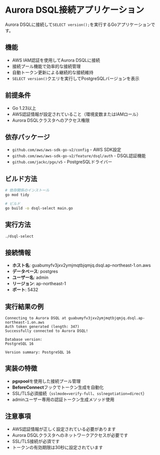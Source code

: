 # Aurora DSQL接続アプリケーション

Aurora DSQLに接続して`SELECT version();`を実行するGoアプリケーションです。

## 機能

- AWS IAM認証を使用してAurora DSQLに接続
- 接続プール機能で効率的な接続管理
- 自動トークン更新による継続的な接続維持
- `SELECT version()`クエリを実行してPostgreSQLバージョンを表示

## 前提条件

- Go 1.23以上
- AWS認証情報が設定されていること（環境変数またはIAMロール）
- Aurora DSQLクラスタへのアクセス権限

## 依存パッケージ

- `github.com/aws/aws-sdk-go-v2/config` - AWS SDK設定
- `github.com/aws/aws-sdk-go-v2/feature/dsql/auth` - DSQL認証機能
- `github.com/jackc/pgx/v5` - PostgreSQLドライバー

## ビルド方法

```bash
# 依存関係のインストール
go mod tidy

# ビルド
go build -o dsql-select main.go
```

## 実行方法

```bash
./dsql-select
```

## 接続情報

- **ホスト名**: guabumyfv3jxv2ymjmqtbjqmjq.dsql.ap-northeast-1.on.aws
- **データベース**: postgres
- **ユーザー名**: admin
- **リージョン**: ap-northeast-1
- **ポート**: 5432

## 実行結果の例

```
Connecting to Aurora DSQL at guabumyfv3jxv2ymjmqtbjqmjq.dsql.ap-northeast-1.on.aws
Auth token generated (length: 347)
Successfully connected to Aurora DSQL!

Database version:
PostgreSQL 16

Version summary: PostgreSQL 16
```

## 実装の特徴

- **pgxpool**を使用した接続プール管理
- **BeforeConnect**フックでトークン生成を自動化
- SSL/TLS必須接続（`sslmode=verify-full`、`sslnegotiation=direct`）
- adminユーザー専用の認証トークン生成メソッド使用

## 注意事項

- AWS認証情報が正しく設定されている必要があります
- Aurora DSQLクラスタへのネットワークアクセスが必要です
- SSL/TLS接続が必須です
- トークンの有効期限は30秒に設定されています